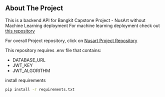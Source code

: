 ## About The Project

This is a backend API for Bangkit Capstone Project - NusArt without Machine Learning deployment
For machine learning deployment check out [this repository](https://github.com/othneildrew/Best-README-Template/blob/master/README.md?plain=1#about-the-project)

For overall Project repository, click on [Nusart Project Repository](https://github.com/Hanzein/NusArt)

This repository requires .env file that contains:
* DATABASE_URL
* JWT_KEY
* JWT_ALGORITHM

install requirements
```sh
pip install -r requirements.txt
```

